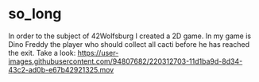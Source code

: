 # so_long
In order to the subject of 42Wolfsburg I created a 2D game.
In my game is Dino Freddy the player who should collect all cacti before he has reached the exit.
Take a look: 
https://user-images.githubusercontent.com/94807682/220312703-11d1ba9d-8d34-43c2-ad0b-e67b42921325.mov

